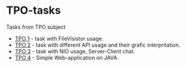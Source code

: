 # TPO-tasks
Tasks from TPO subject 
* [TPO 1](https://github.com/DaturaSleep/TPO-tasks/tree/master/TPO1_VM_S15549) - task with FileVisistor usage.
* [TPO 2](https://github.com/DaturaSleep/TPO-tasks/tree/master/TPO2_VM_S15549) - task with different API usage and their grafic interpritation.
* [TPO 3](https://github.com/DaturaSleep/TPO-tasks/tree/master/TPO3_VM_S15549) - task with NIO usage, Server-Client chat.
* [TPO 4](https://github.com/DaturaSleep/TPO-tasks/tree/master/TPO4_VM_S15549) - Simple Web-application on JAVA.
